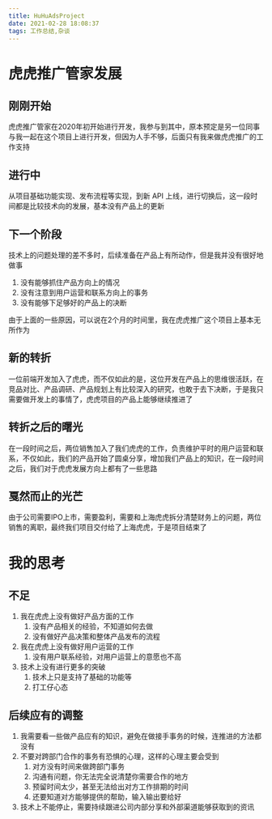 ```yaml
---
title: HuHuAdsProject
date: 2021-02-28 18:08:37
tags: 工作总结,杂谈
---
```


# 虎虎推广管家发展

## 刚刚开始

虎虎推广管家在2020年初开始进行开发，我参与到其中，原本预定是另一位同事与我一起在这个项目上进行开发，但因为人手不够，后面只有我来做虎虎推广的工作支持

## 进行中

从项目基础功能实现、发布流程等实现，到新 API 上线，进行切换后，这一段时间都是比较技术向的发展，基本没有产品上的更新

## 下一个阶段

技术上的问题处理的差不多时，后续准备在产品上有所动作，但是我并没有很好地做事

1. 没有能够抓住产品方向上的情况
2. 没有注意到用户运营和联系方向上的事务
3. 没有能够下足够好的产品上的决断

由于上面的一些原因，可以说在2个月的时间里，我在虎虎推广这个项目上基本无所作为

## 新的转折

一位前端开发加入了虎虎，而不仅如此的是，这位开发在产品上的思维很活跃，在竞品对比、产品调研、产品规划上有比较深入的研究，也敢于去下决断，于是我只需要做开发上的事情了，虎虎项目的产品上能够继续推进了

## 转折之后的曙光

在一段时间之后，两位销售加入了我们虎虎的工作，负责维护平时的用户运营和联系，不仅如此，我们的产品开始了圆桌分享，增加我们产品上的知识，在一段时间之后，我们对于虎虎发展方向上都有了一些思路

## 戛然而止的光芒

由于公司需要IPO上市，需要盈利，需要和上海虎虎拆分清楚财务上的问题，两位销售的离职，最终我们项目交付给了上海虎虎，于是项目结束了

# 我的思考

## 不足

1. 我在虎虎上没有做好产品方面的工作
   1. 没有产品相关的经验，不知道如何去做
   2. 没有做好产品决策和整体产品发布的流程
2. 我在虎虎上没有做好用户运营的工作
   1. 没有用户联系经验，对用户运营上的意愿也不高
3. 技术上没有进行更多的突破
   1. 技术上只是支持了基础的功能等
   2. 打工仔心态

## 后续应有的调整

1. 我需要看一些做产品应有的知识，避免在做接手事务的时候，连推进的方法都没有
2. 不要对跨部门合作的事务有恐惧的心理，这样的心理主要会受到
   1. 对方没有时间来做跨部门事务
   2. 沟通有问题，你无法完全说清楚你需要合作的地方
   3. 预留时间太少，甚至无法给出对方工作排期的时间
   4. 还要知道对方能够提供的帮助，输入输出要给好
3. 技术上不能停止，需要持续跟进公司内部分享和外部渠道能够获取到的资讯
